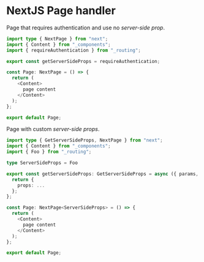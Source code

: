 # NextJS Page handler

Page that requires authentication and use no *server-side prop*.

```ts
import type { NextPage } from "next";
import { Content } from "_components";
import { requireAuthentication } from "_routing";

export const getServerSideProps = requireAuthentication;

const Page: NextPage = () => {
  return (
    <Content>
      page content
    </Content>
  );
};

export default Page;
```

Page with custom *server-side props*.

```ts
import type { GetServerSideProps, NextPage } from "next";
import { Content } from "_components";
import { Foo } from "_routing";

type ServerSideProps = Foo

export const getServerSideProps: GetServerSideProps = async ({ params, req }) => {
  return {
    props: ...
  };
};

const Page: NextPage<ServerSideProps> = () => {
  return (
    <Content>
      page content
    </Content>
  );
};

export default Page;
```
